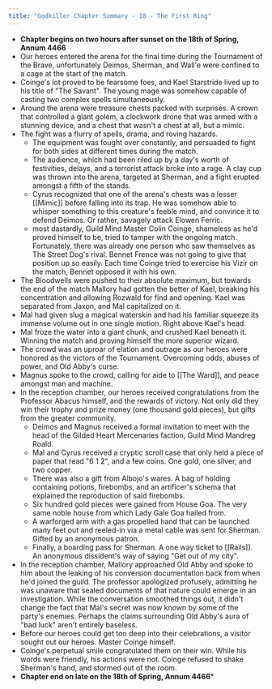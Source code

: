 ```yaml
---
title: "Godkiller Chapter Summary - 18 - The First Ring"
---
```

 - **Chapter begins on two hours after sunset on the 18th of Spring, Annum 4466**
 - Our heroes entered the arena for the final time during the Tournament of the Brave, unfortunately Deimos, Sherman, and Wall'e were confined to a cage at the start of the match.
 - Coinge's lot proved to be fearsome foes, and Kael Starstride lived up to his title of "The Savant". The young mage was somehow capable of casting two complex spells simultaneously.
 - Around the arena were treasure chests packed with surprises. A crown that controlled a giant golem, a clockwork drone that was armed with a stunning device, and a chest that wasn't a chest at all, but a mimic.
 - The fight was a flurry of spells, drama, and roving hazards.
	 - The equipment was fought over constantly, and persuaded to fight for both sides at different times during the match.
	 - The audience, which had been riled up by a day's worth of festivities, delays, and a terrorist attack broke into a rage. A clay cup was thrown into the arena, targeted at Sherman, and a fight erupted amongst a fifth of the stands.
	 - Cyrus recognized that one of the arena's chests was a lesser [[Mimic]] before falling into its trap. He was somehow able to whisper something to this creature's feeble mind, and convince it to defend Deimos. Or rather, savagely attack Elowen Ferric.
	 - most dastardly, Guild Mind Master Colin Coinge, shameless as he'd proved himself to be, tried to tamper with the ongoing match. Fortunately, there was already one person who saw themselves as The Street Dog's rival. Bennet Frence was not going to give that position up so easily. Each time Coinge tried to exercise his Vizir on the match, Bennet opposed it with his own.
 - The Bloodwells were pushed to their absolute maximum, but towards the end of the match Mallory had gotten the better of Kael, breaking his concentration and allowing Rozwald for find and opening. Kael was separated from Jaxon, and Mal capitalized on it.
 - Mal had given slug a magical waterskin and had his familiar squeeze its immense volume out in one single motion. Right above Kael's head.
 - Mal froze the water into a giant chunk, and crushed Kael beneath it. Winning the match and proving himself the more superior wizard.
 - The crowd was an uproar of elation and outrage as our heroes were honored as the victors of the Tournament. Overcoming odds, abuses of power, and Old Abby's curse.
 - Magnus spoke to the crowd, calling for aide to [[The Ward]], and peace amongst man and machine.
 - In the reception chamber, our heroes received congratulations from the Professor Abacus himself, and the rewards of victory. Not only did they win their trophy and prize money (one thousand gold pieces), but gifts from the greater community.
	 - Deimos and Magnus received a formal invitation to meet with the head of the Gilded Heart Mercenaries faction, Guild Mind Mandreg Roald.
	 - Mal and Cyrus received a cryptic scroll case that only held a piece of paper that read "6 1 2", and a few coins. One gold, one silver, and two copper.
	 - There was also a gift from Albojo's wares. A bag of holding containing potions, firebombs, and an artificer's schema that explained the reproduction of said firebombs.
	 - Six hundred gold pieces were gained from House Goa. The very same noble house from which Lady Gale Goa hailed from.
	 - A warforged arm with a gas propelled hand that can be launched many feet out and reeled-in via a metal cable was sent for Sherman. Gifted by an anonymous patron. 
	 - Finally, a boarding pass for Sherman. A one way ticket to [[Rails]]. An anonymous dissident's way of saying "Get out of my city".
 - In the reception chamber, Mallory approached Old Abby and spoke to him about the leaking of his conversion documentation back from when he'd joined the guild. The professor apologized profusely, admitting he was unaware that sealed documents of that nature could emerge in an investigation. While the conversation smoothed things out, it didn't change the fact that Mal's secret was now known by some of the party's enemies. Perhaps the claims surrounding Old Abby's aura of "bad luck" aren't entirely baseless.
 - Before our heroes could get too deep into their celebrations, a visitor sought out our heroes. Master Coinge himself.
 - Coinge's perpetual smile congratulated them on their win. While his words were friendly, his actions were not. Coinge refused to shake Sherman's hand, and stormed out of the room.
 - **Chapter end  on late on the 18th of Spring, Annum 4466***